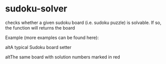 # sudoku-solver
checks whether a given sudoku board (i.e. sudoku puzzle) is solvable. If so, the function will returns the board

Example (more examples can be found here):

altA typical Sudoku board setter

altThe same board with solution numbers marked in red
